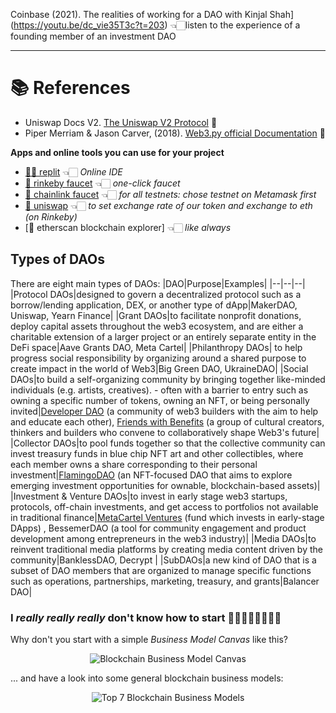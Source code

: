 Coinbase (2021). The realities of working for a DAO with Kinjal Shah](https://youtu.be/dc_vie35T3c?t=203) 👈🏻listen to the experience of a founding member of an investment DAO


---
# 📚 References
- Uniswap Docs V2. [The Uniswap V2 Protocol](https://docs.uniswap.org/protocol/V2/introduction) 📄    
- Piper Merriam & Jason Carver, (2018). [Web3.py official Documentation](https://web3py.readthedocs.io/en/stable/index.html) 📄     

**Apps and online tools you can use for your project**  
- [👨‍💻 replit](https://replit.com) 👈🏻 *Online IDE* 
- [🚰 rinkeby faucet](https://imgbb.com/) 👈🏻 *one-click faucet*  
- [🚰 chainlink faucet](https://faucets.chain.link/) 👈🏻 *for all testnets: chose testnet on Metamask first*
- [🦄 uniswap](https://app.uniswap.org/#/swap?chain=rinkeby) 👈🏻 *to set exchange rate of our token and exchange to eth (on Rinkeby)*
- [📖 etherscan blockchain explorer]  👈🏻 *like always*

## Types of DAOs
There are eight main types of DAOs:
|DAO|Purpose|Examples|
|--|--|--|
|Protocol DAOs|designed to govern a decentralized protocol such as a borrow/lending application, DEX, or another type of dApp|MakerDAO, Uniswap, Yearn Finance|
|Grant DAOs|to facilitate nonprofit donations, deploy capital assets throughout the web3 ecosystem, and are either a charitable extension of a larger project or an entirely separate entity in the DeFi space|Aave Grants DAO, Meta Cartel|
|Philanthropy DAOs| to help progress social responsibility by organizing around a shared purpose to create impact in the world of Web3|Big Green DAO, UkraineDAO|
|Social DAOs|to build a self-organizing community by bringing together like-minded individuals (e.g. artists, creatives). - often with a barrier to entry such as owning a specific number of tokens, owning an NFT, or being personally invited|[Developer DAO](https://www.developerdao.com) (a community of web3 builders with the aim to help and educate each other), [Friends with Benefits](https://www.fwb.help) (a group of cultural creators, thinkers and builders who convene to collaboratively shape Web3's future|
|Collector DAOs|to pool funds together so that the collective community can invest treasury funds in blue chip NFT art and other collectibles, where each member owns a share corresponding to their personal investment|[FlamingoDAO](https://docs.flamingodao.xyz) (an NFT-focused DAO that aims to explore emerging investment opportunities for ownable, blockchain-based assets)|
|Investment & Venture DAOs|to invest in early stage web3 startups, protocols, off-chain investments, and get access to portfolios not available in traditional finance|[MetaCartel Ventures](https://metacartel.xyz) (fund which invests in early-stage DApps) , BessemerDAO (a tool for community engagement and product development among entrepreneurs in the web3 industry)|
|Media DAOs|to reinvent traditional media platforms by creating media content driven by the community|BanklessDAO, Decrypt |
|SubDAOs|a new kind of DAO that is a subset of DAO members that are organized to manage specific functions such as operations, partnerships, marketing, treasury, and grants|Balancer DAO|




### I *really really really* don't know how to start 🙇‍♂️🤷🏽‍♀️🤦🏻‍♂️   
Why don't you start with a simple *Business Model Canvas* like this?  

<center><img src="https://www.dropbox.com/s/a1kn9wqjmg5ddbr/Blockchain-Business-Model-Canvas.jpeg?raw=1" alt="Blockchain Business Model Canvas"/></center>  

... and have a look into some general blockchain business models:  
<center><img src="https://www.dropbox.com/s/d24l2dszt90mkj9/Top-7-Blockchain-Business-Models.jpg?raw=1" alt="Top 7 Blockchain Business Models"/></center>  